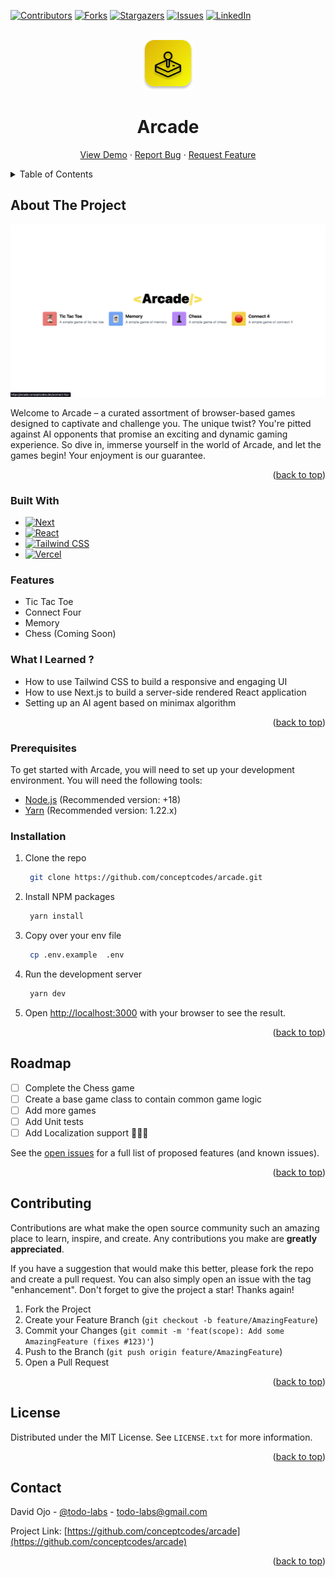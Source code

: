 <a name="readme-top"></a>

[![Contributors][contributors-shield]][contributors-url]
[![Forks][forks-shield]][forks-url]
[![Stargazers][stars-shield]][stars-url]
[![Issues][issues-shield]][issues-url]
[![LinkedIn][linkedin-shield]][linkedin-url]

<br />
<div align="center">
  <a href="https://github.com/conceptcodes/arcade">
    <img src="public/logo.svg" alt="Logo" width="80" height="80">
  </a>

<h1 align="center">Arcade</h1>
  <p align="center">
    <a href="https://arcade.conceptcodes.dev">View Demo</a>
    ·
    <a href="https://github.com/conceptcodes/arcade/issues">Report Bug</a>
    ·
    <a href="https://github.com/conceptcodes/arcade/issues">Request Feature</a>
  </p>
</div>

<details>
  <summary>Table of Contents</summary>
  <ol>
    <li>
      <a href="#about-the-project">About The Project</a>
      <ul>
        <li><a href="#built-with">Built With</a></li>
      </ul>
    </li>
    <li>
      <a href="#getting-started">Getting Started</a>
      <ul>
        <li><a href="#prerequisites">Prerequisites</a></li>
        <li><a href="#installation">Installation</a></li>
      </ul>
    </li>
    <li><a href="#roadmap">Roadmap</a></li>
    <li><a href="#contributing">Contributing</a></li>
    <li><a href="#license">License</a></li>
    <li><a href="#contact">Contact</a></li>
  </ol>
</details>

## About The Project

[![Product Name Screen Shot][product-screenshot]][app-url]

Welcome to Arcade – a curated assortment of browser-based games designed to captivate and challenge you. The unique twist? You're pitted against AI opponents that promise an exciting and dynamic gaming experience. So dive in, immerse yourself in the world of Arcade, and let the games begin! Your enjoyment is our guarantee.

<p align="right">(<a href="#readme-top">back to top</a>)</p>

### Built With

- [![Next][Next.js]][Next-url]
- [![React][React.js]][React-url]
- [![Tailwind CSS][Tailwind CSS]][Tailwind CSS-url]
- [![Vercel][Vercel]][Verce-url]

### Features

- Tic Tac Toe
- Connect Four
- Memory
- Chess (Coming Soon)

### What I Learned ?

- How to use Tailwind CSS to build a responsive and engaging UI
- How to use Next.js to build a server-side rendered React application
- Setting up an AI agent based on minimax algorithm

<p align="right">(<a href="#readme-top">back to top</a>)</p>

### Prerequisites

To get started with Arcade, you will need to set up your development environment. You will need the following tools:

- [Node.js](https://nodejs.org/) (Recommended version: +18)
- [Yarn](https://yarnpkg.com/) (Recommended version: 1.22.x)

### Installation

1. Clone the repo
   ```bash
    git clone https://github.com/conceptcodes/arcade.git
   ```
2. Install NPM packages
   ```bash
    yarn install
   ```
3. Copy over your env file
   ```bash
    cp .env.example  .env
   ```
4. Run the development server
   ```bash
    yarn dev
   ```
5. Open [http://localhost:3000](http://localhost:3000) with your browser to see the result.

<p align="right">(<a href="#readme-top">back to top</a>)</p>

## Roadmap

- [ ] Complete the Chess game
- [ ] Create a base game class to contain common game logic
- [ ] Add more games
- [ ] Add Unit tests
- [ ] Add Localization support 🤷🏾‍♂️

See the [open issues](https://github.com/conceptcodes/arcade/issues) for a full list of proposed features (and known issues).

<p align="right">(<a href="#readme-top">back to top</a>)</p>

## Contributing

Contributions are what make the open source community such an amazing place to learn, inspire, and create. Any contributions you make are **greatly appreciated**.

If you have a suggestion that would make this better, please fork the repo and create a pull request. You can also simply open an issue with the tag "enhancement".
Don't forget to give the project a star! Thanks again!

1. Fork the Project
2. Create your Feature Branch (`git checkout -b feature/AmazingFeature`)
3. Commit your Changes (`git commit -m 'feat(scope): Add some AmazingFeature (fixes #123)'`)
4. Push to the Branch (`git push origin feature/AmazingFeature`)
5. Open a Pull Request

<p align="right">(<a href="#readme-top">back to top</a>)</p>

## License

Distributed under the MIT License. See `LICENSE.txt` for more information.

<p align="right">(<a href="#readme-top">back to top</a>)</p>

## Contact

David Ojo - [@todo-labs](https://github.com/todo-labs) - todo-labs@gmail.com

Project Link: [https://github.com/conceptcodes/arcade](https://github.com/conceptcodes/arcade)

<p align="right">(<a href="#readme-top">back to top</a>)</p>

[contributors-shield]: https://img.shields.io/github/contributors/conceptcodes/arcade.svg?style=for-the-badge
[contributors-url]: https://github.com/conceptcodes/arcade/graphs/contributors
[forks-shield]: https://img.shields.io/github/forks/conceptcodes/arcade.svg?style=for-the-badge
[forks-url]: https://github.com/conceptcodes/arcade/network/members
[stars-shield]: https://img.shields.io/github/stars/conceptcodes/arcade.svg?style=for-the-badge
[stars-url]: https://github.com/conceptcodes/arcade/stargazers
[issues-shield]: https://img.shields.io/github/issues/conceptcodes/arcade.svg?style=for-the-badge
[issues-url]: https://github.com/conceptcodes/arcade/issues
[linkedin-shield]: https://img.shields.io/badge/-LinkedIn-black.svg?style=for-the-badge&logo=linkedin&colorB=555
[linkedin-url]: https://linkedin.com/in/david-ojo-66a12a147
[product-screenshot]: public/screenshot.png
[Next.js]: https://img.shields.io/badge/next.js-000000?style=for-the-badge&logo=nextdotjs&logoColor=white
[Next-url]: https://nextjs.org/
[React.js]: https://img.shields.io/badge/React-20232A?style=for-the-badge&logo=react&logoColor=61DAFB
[React-url]: https://reactjs.org/
[app-url]: https://arcade.conceptcodes.dev
[Verce-url]: https://vercel.com/
[Vercel]: https://img.shields.io/badge/vercel-%23000000.svg?style=for-the-badge&logo=vercel&logoColor=white
[Tailwind CSS]: https://img.shields.io/badge/Tailwind%20CSS-38B2AC?style=for-the-badge&logo=tailwind-css&logoColor=white
[Tailwind CSS-url]: https://tailwindcss.com/
